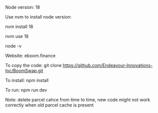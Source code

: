 Node version: 18

Use nvm to install node version:

nvm install 18

nvm use 18

node -v

Website: eboom.finance

To copy the code: git clone https://github.com/Endeavour-Innovations-Inc/BoomSwap.git

To install: npm install

To run: npm run dev

Note: delete parcel cahce from time to time, new code might not work correctly when old parcel cache is present